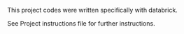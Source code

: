 This project codes were written specifically with databrick.

See Project instructions file for further instructions.
